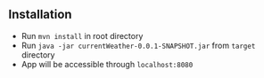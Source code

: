 ## Installation

* Run `mvn install` in root directory
* Run `java -jar currentWeather-0.0.1-SNAPSHOT.jar` from `target` directory
* App will be accessible through `localhost:8080`